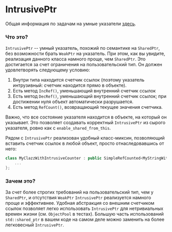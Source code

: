 # IntrusivePtr

Общая информация по задачам на умные указатели [здесь](../readme.md).

### Что это?
`IntrusivePtr` -- умный указатель, похожий по семантике на `SharedPtr`, без возможности брать `WeakPtr` на указатель.
При этом, как вы увидите, реализация данного класса намного проще, чем `SharedPtr`.
Это достигается за счет ограничения на пользовательский тип. Он должен удовлетворять следующему условию:
1. Внутри типа находится счетчик ссылок (поэтому указатель интрузивный: счетчик находится прямо в объекте).
1. Есть метод `IncRef()`, уменьшающий внутренний счетчик ссылок
1. Есть метод `DecRef()`, уменьшающий внутренний счетчик ссылок; при достижении нуля объект автоматически разрушается.
1. Есть метод `RefCount()`, возвращающий текущее значения счетчика.

Важно, что все состояние указателя находится в объекте, на который он указывает. Это позволяет создавать корректный `IntrusivePtr` из сырого указателя, ровно как с `enable_shared_from_this`.

Рядом с `IntrusivePtr` реализован удобный класс-миксин, позволяющий вставить счетчик ссылок в любой объект, просто отнаследовавшись от него:
```cpp
class MyClazzWithIntrusiveCounter : public SimpleRefCounted<MyStringWithIntrusiveCounter> {
    ...
};
```

### Зачем это?
За счет более строгих требований на пользовательский тип, чем у `SharedPtr`, и отсутствия `WeakPtr` `IntrusivePtr` реализуется намного проще и эффективнее.
Удобная абстракция со внешним счетчиком ссылок позволяет легко использовать `IntrusivePtr` для нетривиальных времен жизни (см. `ObjectPool` в тестах).
Большую часть использований `std::shared_ptr` в вашем коде на самом деле можно заменить на более легковесный `IntrusivePtr`.
